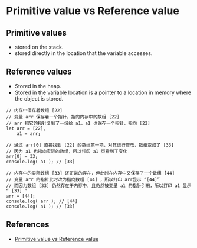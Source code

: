 # Primitive value vs Reference value

## Primitive values
* stored on the stack.
* stored directly in the location that the variable accesses.

## Reference values
* Stored in the heap.
* Stored in the variable location is a pointer to a location in memory where the object is stored.


```
// 内存中保存着数组 [22]
// 变量 arr 保存着一个指针，指向内存中的数组 [22]
// arr 把它的指针复制了一份给 a1，a1 也保存一个指针，指向 [22]
let arr = [22],
    a1 = arr;

// 通过 arr[0] 直接找到 [22] 的数组第一项，对其进行修改，数组变成了 [33]
// 因为 a1 也指向实际的数组，所以打印 a1 页看到了变化
arr[0] = 33;
console.log( a1 ); // [33]

// 内存中的实际数组 [33] 还正常的存在，但此时在内存中又保存了一个数组 [44]
// 变量 arr 的指针此时改为指向数组 [44] ，所以打印 arr显示 “[44]”
// 而因为数组 [33] 仍然存在于内存中，且仍然被变量 a1 的指针引用，所以打印 a1 显示 “ [33] ”
arr = [44];
console.log( arr ); // [44]
console.log( a1 ); // [33]
```


## References
* [Primitive value vs Reference value](https://stackoverflow.com/questions/13266616/primitive-value-vs-reference-value)
